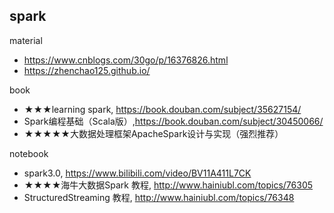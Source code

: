 ## spark

material

- https://www.cnblogs.com/30go/p/16376826.html
- https://zhenchao125.github.io/

book

- ★★★learning spark, https://book.douban.com/subject/35627154/
- Spark编程基础（Scala版）,https://book.douban.com/subject/30450066/
- ★★★★★大数据处理框架ApacheSpark设计与实现（强烈推荐）

notebook

- spark3.0, https://www.bilibili.com/video/BV11A411L7CK
- ★★★★海牛大数据Spark 教程, http://www.hainiubl.com/topics/76305
- StructuredStreaming 教程, http://www.hainiubl.com/topics/76348
